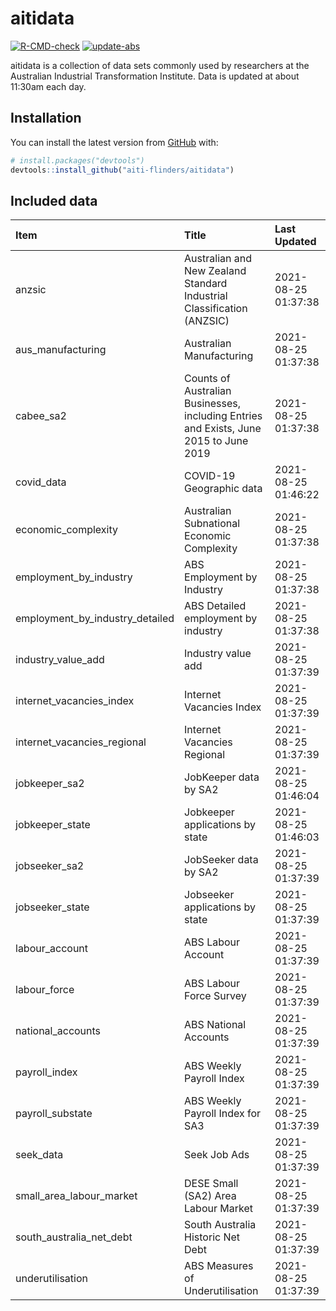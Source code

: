 
<!-- README.md is generated from README.Rmd. Please edit that file -->

# aitidata

<!-- badges: start -->

[![R-CMD-check](https://github.com/aiti-flinders/aitidata/actions/workflows/R-CMD-check.yaml/badge.svg)](https://github.com/aiti-flinders/aitidata/actions/workflows/R-CMD-check.yaml)
[![update-abs](https://github.com/aiti-flinders/aitidata/workflows/update-abs/badge.svg)](https://github.com/aiti-flinders/aitidata/actions)
<!-- badges: end -->

aitidata is a collection of data sets commonly used by researchers at
the Australian Industrial Transformation Institute. Data is updated at
about 11:30am each day.

## Installation

You can install the latest version from [GitHub](https://github.com/)
with:

``` r
# install.packages("devtools")
devtools::install_github("aiti-flinders/aitidata")
```

## Included data

| Item                               | Title                                                                                 | Last Updated        |
| :--------------------------------- | :------------------------------------------------------------------------------------ | :------------------ |
| anzsic                             | Australian and New Zealand Standard Industrial Classification (ANZSIC)                | 2021-08-25 01:37:38 |
| aus\_manufacturing                 | Australian Manufacturing                                                              | 2021-08-25 01:37:38 |
| cabee\_sa2                         | Counts of Australian Businesses, including Entries and Exists, June 2015 to June 2019 | 2021-08-25 01:37:38 |
| covid\_data                        | COVID-19 Geographic data                                                              | 2021-08-25 01:46:22 |
| economic\_complexity               | Australian Subnational Economic Complexity                                            | 2021-08-25 01:37:38 |
| employment\_by\_industry           | ABS Employment by Industry                                                            | 2021-08-25 01:37:38 |
| employment\_by\_industry\_detailed | ABS Detailed employment by industry                                                   | 2021-08-25 01:37:38 |
| industry\_value\_add               | Industry value add                                                                    | 2021-08-25 01:37:39 |
| internet\_vacancies\_index         | Internet Vacancies Index                                                              | 2021-08-25 01:37:39 |
| internet\_vacancies\_regional      | Internet Vacancies Regional                                                           | 2021-08-25 01:37:39 |
| jobkeeper\_sa2                     | JobKeeper data by SA2                                                                 | 2021-08-25 01:46:04 |
| jobkeeper\_state                   | Jobkeeper applications by state                                                       | 2021-08-25 01:46:03 |
| jobseeker\_sa2                     | JobSeeker data by SA2                                                                 | 2021-08-25 01:37:39 |
| jobseeker\_state                   | Jobseeker applications by state                                                       | 2021-08-25 01:37:39 |
| labour\_account                    | ABS Labour Account                                                                    | 2021-08-25 01:37:39 |
| labour\_force                      | ABS Labour Force Survey                                                               | 2021-08-25 01:37:39 |
| national\_accounts                 | ABS National Accounts                                                                 | 2021-08-25 01:37:39 |
| payroll\_index                     | ABS Weekly Payroll Index                                                              | 2021-08-25 01:37:39 |
| payroll\_substate                  | ABS Weekly Payroll Index for SA3                                                      | 2021-08-25 01:37:39 |
| seek\_data                         | Seek Job Ads                                                                          | 2021-08-25 01:37:39 |
| small\_area\_labour\_market        | DESE Small (SA2) Area Labour Market                                                   | 2021-08-25 01:37:39 |
| south\_australia\_net\_debt        | South Australia Historic Net Debt                                                     | 2021-08-25 01:37:39 |
| underutilisation                   | ABS Measures of Underutilisation                                                      | 2021-08-25 01:37:39 |
